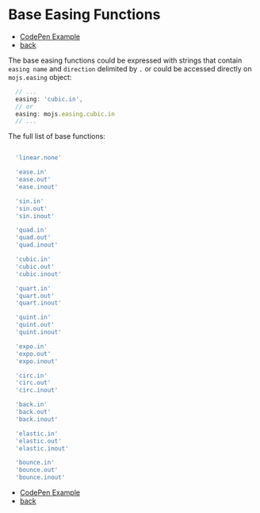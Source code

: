 # Base Easing Functions

- [CodePen Example](https://codepen.io/sol0mka/pen/qNraVV?editors=0010)
- [back](/api)

The base easing functions could be expressed with strings that contain `easing name` and `direction` delimited by `.` or could be accessed directly on `mojs.easing` object:

```javascript
  // ...
  easing: 'cubic.in',
  // or
  easing: mojs.easing.cubic.in
  // ...
```

The full list of base functions:

```javascript

  'linear.none'

  'ease.in'
  'ease.out'
  'ease.inout'

  'sin.in'
  'sin.out'
  'sin.inout'

  'quad.in'
  'quad.out'
  'quad.inout'

  'cubic.in'
  'cubic.out'
  'cubic.inout'

  'quart.in'
  'quart.out'
  'quart.inout'

  'quint.in'
  'quint.out'
  'quint.inout'

  'expo.in'
  'expo.out'
  'expo.inout'

  'circ.in'
  'circ.out'
  'circ.inout'

  'back.in'
  'back.out'
  'back.inout'

  'elastic.in'
  'elastic.out'
  'elastic.inout'

  'bounce.in'
  'bounce.out'
  'bounce.inout'

```

- [CodePen Example](https://codepen.io/sol0mka/pen/qNraVV?editors=0010)
- [back](/api)
